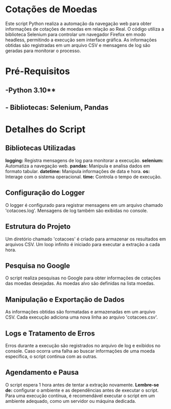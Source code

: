 # Cotações de Moedas
Este script Python realiza a automação da navegação web para obter informações de cotações de moedas em relação ao Real. O código utiliza a biblioteca Selenium para controlar um navegador Firefox em modo headless, permitindo a execução sem interface gráfica. As informações obtidas são registradas em um arquivo CSV e mensagens de log são geradas para monitorar o processo.

# Pré-Requisitos
## -Python 3.10**
## - Bibliotecas: **Selenium**, **Pandas**

# Detalhes do Script
## Bibliotecas Utilizadas
**logging:** Registra mensagens de log para monitorar a execução.
**selenium:** Automatiza a navegação web.
**pandas:** Manipula e analisa dados em formato tabular.
**datetime:** Manipula informações de data e hora.
**os:** Interage com o sistema operacional.
**time:** Controla o tempo de execução.
## Configuração do Logger
O logger é configurado para registrar mensagens em um arquivo chamado 'cotacoes.log'.
Mensagens de log também são exibidas no console.
## Estrutura do Projeto
Um diretório chamado 'cotacoes' é criado para armazenar os resultados em arquivos CSV.
Um loop infinito é iniciado para executar a extração a cada hora.
## Pesquisa no Google
O script realiza pesquisas no Google para obter informações de cotações das moedas desejadas.
As moedas alvo são definidas na lista moedas.
## Manipulação e Exportação de Dados
As informações obtidas são formatadas e armazenadas em um arquivo CSV.
Cada execução adiciona uma nova linha ao arquivo 'cotacoes.csv'.
## Logs e Tratamento de Erros
Erros durante a execução são registrados no arquivo de log e exibidos no console.
Caso ocorra uma falha ao buscar informações de uma moeda específica, o script continua com as outras.
## Agendamento e Pausa
O script espera 1 hora antes de tentar a extração novamente.
**Lembre-se de:** configurar o ambiente e as dependências antes de executar o script. Para uma execução contínua, é recomendável executar o script em um ambiente adequado, como um servidor ou máquina dedicada.
